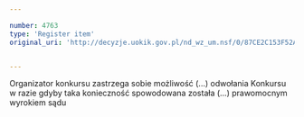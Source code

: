 ```yaml
---

number: 4763
type: 'Register item'
original_uri: 'http://decyzje.uokik.gov.pl/nd_wz_um.nsf/0/87CE2C153F52A603C1257B7A003C504C?OpenDocument'


---
```


Organizator konkursu zastrzega sobie możliwość (...) odwołania Konkursu w razie gdyby taka konieczność spowodowana została (...) prawomocnym wyrokiem sądu
